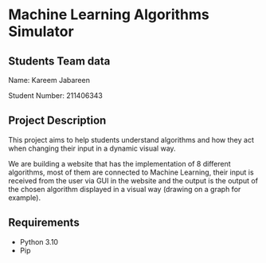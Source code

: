 # Machine Learning Algorithms Simulator
## Students Team data

Name: Kareem Jabareen

Student Number: 211406343


## Project Description

This project aims to help students understand algorithms and how they act when changing their input in a dynamic visual way.

We are building a website that has the implementation of 8 different algorithms, most of them are connected to Machine Learning, their input is received from the user via GUI in the website and the output is the output of the chosen algorithm displayed in a visual way (drawing on a graph for example).

## Requirements
   - Python 3.10
   - Pip